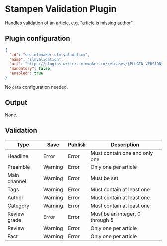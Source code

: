 # Stampen Validation Plugin
Handles validation of an article, e.g. "article is missing author".

## Plugin configuration

```json
{
  "id": "se.infomaker.slm.validation",
  "name": "slmvalidation",
  "url": "https://plugins.writer.infomaker.io/releases/{PLUGIN_VERSION}/slm-validation.js",
  "mandatory": false,
  "enabled": true
}
```

No `data` configuration needed.

## Output
None.

## Validation

| Type         | Save    | Publish | Description                     |
|--------------|---------|---------|---------------------------------|
| Headline     | Error   | Error   | Must contain one and only one   |
| Preamble     | Warning | Error   | Only one per article            |
| Main channel | Warning | Error   | Must be set                     |
| Tags         | Warning | Error   | Must contain at least one       |
| Author       | Warning | Error   | Must contain at least one       |
| Category     | Warning | Error   | Must contain at least one       |
| Review grade | Error   | Error   | Must be an integer, 0 through 5 |
| Review       | Warning | Error   | Only one per article            |
| Fact         | Warning | Error   | Only one per article            |
